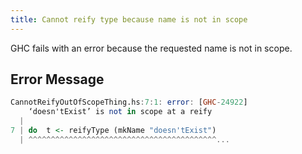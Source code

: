 ```yaml
---
title: Cannot reify type because name is not in scope
---
```


GHC fails with an error because the requested name is not in scope.

## Error Message

```haskell
CannotReifyOutOfScopeThing.hs:7:1: error: [GHC-24922]
    ‘doesn'tExist’ is not in scope at a reify
  |
7 | do  t <- reifyType (mkName "doesn'tExist")
  | ^^^^^^^^^^^^^^^^^^^^^^^^^^^^^^^^^^^^^^^^^^...
```
